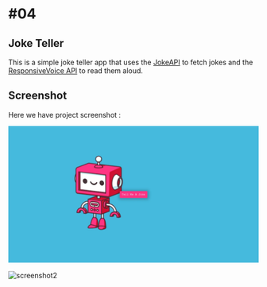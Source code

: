 # #04

## Joke Teller
This is a simple joke teller app that uses the [JokeAPI](https://sv443.net/jokeapi/v2/) to fetch jokes and the [ResponsiveVoice API](https://responsivevoice.org/) to read them aloud.

## Screenshot
Here we have project screenshot :

![screenshot](screenshot.jpeg)

![screenshot2](screenshot2.jpeg)


